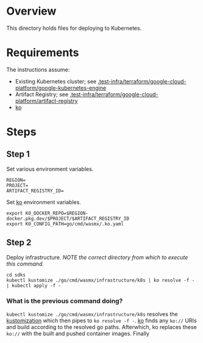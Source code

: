 # Overview

This directory holds files for deploying to Kubernetes.

# Requirements

The instructions assume:
- Existing Kubernetes cluster; see [.test-infra/terraform/google-cloud-platform/google-kubernetes-engine](../../../../../../.test-infra/terraform/google-cloud-platform/google-kubernetes-engine)
- Artifact Registry; see [.test-infra/terraform/google-cloud-platform/artifact-registry](../../../../../../.test-infra/terraform/google-cloud-platform/artifact-registry)
- [ko](https://ko.build)

# Steps

## Step 1

Set various environment variables.
```
REGION=
PROJECT=
ARTIFACT_REGISTRY_ID=
```

Set [ko](https://ko.build) environment variables.

```
export KO_DOCKER_REPO=$REGION-docker.pkg.dev/$PROJECT/$ARTIFACT_REGISTRY_ID
export KO_CONFIG_PATH=go/cmd/wasmx/.ko.yaml
```

## Step 2

Deploy infrastructure. *NOTE the correct directory from which to execute this command.*

```
cd sdks
kubectl kustomize ./go/cmd/wasmx/infrastructure/k8s | ko resolve -f - | kubectl apply -f -
```

### What is the previous command doing?

`kubectl kustomize ./go/cmd/wasmx/infrastructure/k8s` resolves the [kustomization](https://kustomize.io)
which then pipes to `ko resolve -f -`. [ko](https://ko.build) finds any `ko://` URIs and build according to the
resolved go paths. Afterwhich, ko replaces these `ko://` with the built and pushed container images.
Finally 
